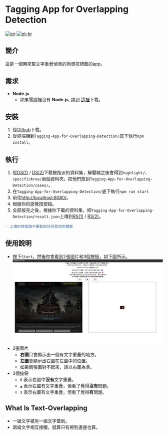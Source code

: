 # Tagging App for Overlapping Detection
[![en](https://img.shields.io/badge/lang-en-red.svg)](https://github.com/IchBinTiMo/Tagging-App-for-Overlapping-Detection/blob/main/README.md)
[![pt-br](https://img.shields.io/badge/lang-zh--tw-blue.svg)](https://github.com/IchBinTiMo/Tagging-App-for-Overlapping-Detection/blob/main/README.zh-tw.md)

## 簡介
這是一個用來幫文字重疊偵測的測資按標籤的app。

## 需求
- **Node.js**
    - 如果電腦裡沒有 **Node.js**, 請到 [這裡](https://nodejs.org/en/download/)下載。

## 安裝

1. 從[Github](https://github.com/IchBinTiMo/Tagging-App-for-Overlapping-Detection)下載。
2. 從終端機到`Tagging-App-for-Overlapping-Detection/`底下執行`npm install`。

## 執行
1. 從[DS(1)]() / [DS(2)]()下載被指派的資料集，解壓縮之後會得到`highlight/`、`specificArea/`兩個資料夾，把他們放到`Tagging-App-for-Overlapping-Detection/cases/`。
2. 在`Tagging-App-for-Overlapping-Detection/`底下執行`npm run start`
3. 前往[http://localhost:8080/](http://localhost:8080/)。
3. 根據你的感覺按按鈕。
4. 全部按完之後，根據你下載的資料集，把`Tagging-App-for-Overlapping-Detection/result.json`上傳到[RS(1)]() / [RS(2)]()。

```diff
- 上傳的時候請不要動到任何其他的檔案
```

## 使用說明
- 按下`Start`，然後你會看到2張圖片和3個按鈕，如下圖所示。
    ![Demo](demo.png)
- 2張圖片
    - **右圖**只會顯示出一個有文字重疊的地方。
    - **左圖**會顯示出右圖在左圖中的位置。
    - 如果兩張圖對不起來，請以右圖為準。
- 3個按鈕
    - `O` 表示右圖中**沒有**文字重疊。
    - `▲` 表示右圖有文字重疊，但看了覺得**沒有**問題。
    - `X` 表示右圖有文字重疊，但看了覺得**有**問題。

## What Is Text-Overlapping
- 一組文字被另一組文字蓋到。
- 兩組文字相互接觸，就算只有擦到邊邊也算。
